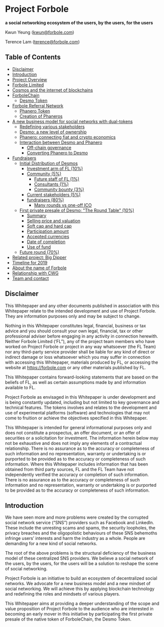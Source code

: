 # Project Forbole
**a social networking ecosystem of the users, by the users, for the users**

Kwun Yeung (kwun@forbole.com)

Terence Lam (terence@forbole.com)

## Table of Contents

- [Disclaimer](#disclaimer)
- [Introduction](#introduction)
- [Project Overview](#project-overview)
- [Forbole Limited](#forbole-limited)
- [Cosmos and the internet of blockchains](#cosmos-and-the-internet-of-blockchains)
- [ForboleChain](#forblechain)
  - [Desmo Token](#desmo-token)
- [Forbole Referral Network](#forbole-referral-network)
  - [Phanero Token](#phanero-token)
  - [Creation of Phaneros](#creation-of-phaneros)
- [A new business model for social networks with dual-tokens](#a-new-business-model-for-social-networks-with-dual-tokens)
  - [Redefining various stakeholders](#redefining-various-stakeholders)
  - [Desmo: a new level of ownership](#desmo-a-new-level-of-ownership)
  - [Phanero: connecting fiat and crypto economics](#phanero-connecting-fiat-and-crypto-economic)
  - [Interaction between Desmo and Phanero](#interaction-between-desmo-an-phanero)
     - [Off-chain governance](#off-chain-governance)
     - [Converting Phanero to Desmo](#converting-phanero-to-desmo)
- [Fundraisers](#fundraisers) 
  - [Initial Distribution of Desmos](#initial-distribution-of-desmos)
     - [Investment arm of FL (10%)](#investment-arm-of-fl)
     - [Community (5%)](#community)
        - [Future staff of FL (1%)](#future-staff-of-fl)
        - [Consultants (1%)](#consultants)
        - [Community bounty (3%)](#community-bounty)
     - [Current stakeholders (5%)](#current-stakeholders)
     - [fundraisers (80%)](#fundraisers)
        - [Many rounds vs one-off ICO](#many-rounds-vs-one-off-ico)
  - [First private presale of Desmo: "The Round Table" (10%)](#first-private-presale-of-desmo)
     - [Summary](#summary)
     - [Selling price and valuation](#selling-price-and-valuation)
     - [Soft cap and hard cap](#soft-cap-and-hard-cap)
     - [Participation amount](#participation-amount)
     - [Accepted currencies](#accepted-currencies)
     - [Date of completion](#date-of-completion)
     - [Use of fund](#use-of-fund)
  - [Future round (70%)](#future-round)
- [Related project: Big Dipper](#related-project-big-dipper)
- [Timeline for 2019](#timeline-for-2019)
- [About the name of Forbole](#about-the-name-of-forbole)
- [Relationship with CWG](#relationship-with-cwg)
- [Team and contact](#team-and-contact)

## Disclaimer

This Whitepaper and any other documents published in association with this Whitepaper relate to the intended development and use of Project Forbole. They are information purposes only and may be subject to change.

Nothing in this Whitepaper constitutes legal, financial, business or tax advice and you should consult your own legal, financial, tax or other professional adviser before engaging in any activity in connection herewith. Neither Forbole Limited (‘FL”), any of the project team members who have worked on Project Forbole or project in any way whatsoever (the FL Team) nor any third-party service provider shall be liable for any kind of direct or indirect damage or loss whatsoever which you may suffer in connection with accessing this Whitepaper, materials produced by FL, or accessing the website at https://forbole.com or any other materials published by FL.

This Whitepaper contains forward-looking statements that are based on the beliefs of FL, as well as certain assumptions made by and information available to FL.

Project Forbole as envisaged in this Whitepaper is under development and is being constantly updated, including but not limited to key governance and technical features. The tokens involves and relates to the development and use of experimental platforms (software) and technologies that may not come to fruition or achieve the objectives specified in this Whitepaper.

This Whitepaper is intended for general informational purposes only and does not constitute a prospectus, an offer document, or an offer of securities or a solicitation for investment. The information herein below may not be exhaustive and does not imply any elements of a contractual relationship. There is no assurance as to the accuracy or completeness of such information and no representation, warranty or undertaking is or purported to be provided as to the accuracy or completeness of such information. Where this Whitepaper includes information that has been obtained from third party sources, FL and the FL Team have not independently verified the accuracy or completion of such information. There is no assurance as to the accuracy or completeness of such information and no representation, warranty or undertaking is or purported to be provided as to the accuracy or completeness of such information.

## Introduction

We have seen more and more problems were created by the corrupted social network service (“SNS”) providers such as Facebook and LinkedIn. These include the unresting scams and spams, the security loopholes, the privacy breaches and the oligopolistic behaviours of these SNS behemoths infringe users’ interests and harm the industry as a whole. People are demanding for a new kind of social networks.

The root of the above problems is the structural deficiency of the business model of these centralized SNS providers. We believe a social network of the users, by the users, for the users will be a solution to reshape the scene of social networking. 

Project Forbole is an initiative to build an ecosystem of decentralized social networks. We advocate for a new business model and a new mindset of social networking. We will achieve this by applying blockchain technology and redefining the roles and mindsets of various players.

This Whitepaper aims at providing a deeper understanding of the scope and value proposition of Project Forbole to the audience who are interested in becoming an early mover in this initiative by participating the first private presale of the native token of ForboleChain, the Desmo Token.









